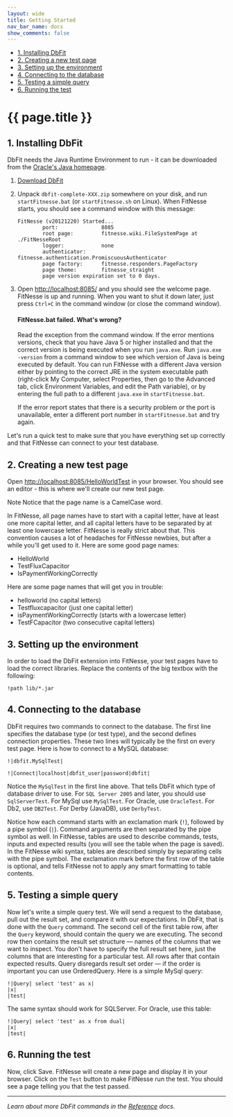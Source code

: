 ```yaml
---
layout: wide
title: Getting Started
nav_bar_name: docs
show_comments: false
---
```

<div class="row">
  <div class="sidebar span3">
    <ul id="sidenav" class="nav nav-list affix">
      <li class="active"><a href="#installing-dbfit">1. Installing DbFit</a></li>
      <li><a href="#creating-a-new-test-page">2. Creating a new test page</a></li>
      <li><a href="#setting-up-the-environment">3. Setting up the environment</a></li>
      <li><a href="#connecting-to-the-database">4. Connecting to the database</a></li>
      <li><a href="#testing-a-simple-query">5. Testing a simple query</a></li>
      <li><a href="#running-the-test">6. Running the test</a></li>
    </ul>
  </div>
  <div class="span9">
    <div class="page-header">
      <h1>{{ page.title }}</h1>
    </div>
    <div markdown="1">

## 1. Installing DbFit

<div class="alert alert-info alert-block">
  DbFit needs the Java Runtime Environment to run - it can be downloaded from the <a href="http://www.java.com/en/download/index.jsp">Oracle's Java homepage</a>.
</div>

 1. <a class="btn btn-success" href="{{ site.repository }}/releases/download/v{{ site.dbfit_version }}/dbfit-complete-{{ site.dbfit_version }}.zip" onclick="recordOutboundLink(this, 'Software', '{{ site.dbfit_version }}', 'Getting started');return false;">Download DbFit</a>

 2. Unpack `dbfit-complete-XXX.zip` somewhere on your disk, and run `startFitnesse.bat` (or `startFitnesse.sh` on Linux). When FitNesse starts, you should see a command window with this message:

        FitNesse (v20121220) Started...
                port:              8085
                root page:         fitnesse.wiki.FileSystemPage at ./FitNesseRoot
                logger:            none
                authenticator:     fitnesse.authentication.PromiscuousAuthenticator
                page factory:      fitnesse.responders.PageFactory
                page theme:        fitnesse_straight
                page version expiration set to 0 days.

 3. Open [http://localhost:8085/](http://localhost:8085/) and you should see the welcome page. FitNesse is up and running. When you want to shut it down later, just press `Ctrl+C` in the command window (or close the command window).

    <div class="alert alert-error alert-block">
      <h4>FitNesse.bat failed. What's wrong?</h4>

      <p>Read the exception from the command window. If the error mentions versions, check that you have Java 5 or higher installed and that the correct version is being executed when you run <code>java.exe</code>. Run <code>java.exe -version</code> from a command window to see which version of Java is being executed by default. You can run FitNesse with a different Java version either by pointing to the correct JRE in the system executable path (right-click My Computer, select Properties, then go to the Advanced tab, click Environment Variables, and edit the Path variable), or by entering the full path to a different <code>java.exe</code> in <code>startFitnesse.bat</code>.</p>

      <p>If the error report states that there is a security problem or the port is unavailable, enter a different port number in <code>startFitnesse.bat</code> and try again.</p>
    </div>

Let's run a quick test to make sure that you have everything set up correctly and that FitNesse can connect to your test database.

## 2. Creating a new test page

Open [http://localhost:8085/HelloWorldTest](http://localhost:8085/HelloWorldTest) in your browser. You should see an editor - this is where we'll create our new test page. 

<span class="label label-info">Note</span> Notice that the page name is a CamelCase word.

<div class="alert alert-warning alert-block">
  In FitNesse, all page names have to start with a capital letter, have at least one more capital letter, and all capital letters have to be separated by at least one lowercase letter. FitNesse is really strict about that. This convention causes a lot of headaches for FitNesse newbies, but after a while you'll get used to it. Here are some good page names:
  <ul>
    <li>HelloWorld</li>
    <li>TestFluxCapacitor</li>
    <li>IsPaymentWorkingCorrectly</li>
  </ul>
  Here are some page names that will get you in trouble:
  <ul>
    <li>helloworld (no capital letters)</li>
    <li>Testfluxcapacitor (just one capital letter)</li>
    <li>isPaymentWorkingCorrectly (starts with a lowercase letter)</li>
    <li>TestFCapacitor (two consecutive capital letters)</li>
  </ul>
</div>

## 3. Setting up the environment

In order to load the DbFit extension into FitNesse, your test pages have to load the correct libraries. Replace the contents of the big textbox with the following:

    !path lib/*.jar

## 4. Connecting to the database

DbFit requires two commands to connect to the database. The first line specifies the database type (or test type), and the second defines connection properties. These two lines will typically be the first on every test page. Here is how to connect to a MySQL database:

    !|dbfit.MySqlTest|

    !|Connect|localhost|dbfit_user|password|dbfit|

Notice the `MySqlTest` in the first line above. That tells DbFit which type of database driver to use. For `SQL Server 2005` and later, you should use `SqlServerTest`. For MySql use `MySqlTest`. For Oracle, use `OracleTest`. For Db2, use `DB2Test`. For Derby (JavaDB), use `DerbyTest`.

<div class="alert alert-info alert-block">
  Notice how each command starts with an exclamation mark (<code>!</code>), followed by a pipe symbol (<code>|</code>). Command arguments are then separated by the pipe symbol as well. In FitNesse, tables are used to describe commands, tests, inputs and expected results (you will see the table when the page is saved). In the FitNesse wiki syntax, tables are described simply by separating cells with the pipe symbol. The exclamation mark before the first row of the table is optional, and tells FitNesse not to apply any smart formatting to table contents.
</div>


## 5. Testing a simple query

Now let's write a simple query test. We will send a request to the database, pull out the result set, and compare it with our expectations. In DbFit, that is done with the `Query` command. The second cell of the first table row, after the `Query` keyword, should contain the query we are executing. The second row then contains the result set structure — names of the columns that we want to inspect. You don't have to specify the full result set here, just the columns that are interesting for a particular test. All rows after that contain expected results. Query disregards result set order — if the order is important you can use OrderedQuery. Here is a simple MySql query:

    !|Query| select 'test' as x|
    |x|
    |test|

The same syntax should work for SQLServer. For Oracle, use this table:

    !|Query| select 'test' as x from dual|
    |x|
    |test|

## 6. Running the test

Now, click Save. FitNesse will create a new page and display it in your browser. Click on the `Test` button to make FitNesse run the test. You should see a page telling you that the test passed.

----

*Learn about more DbFit commands in the [Reference](/dbfit/docs/reference.html) docs.*

</div>
  </div>
</div>
